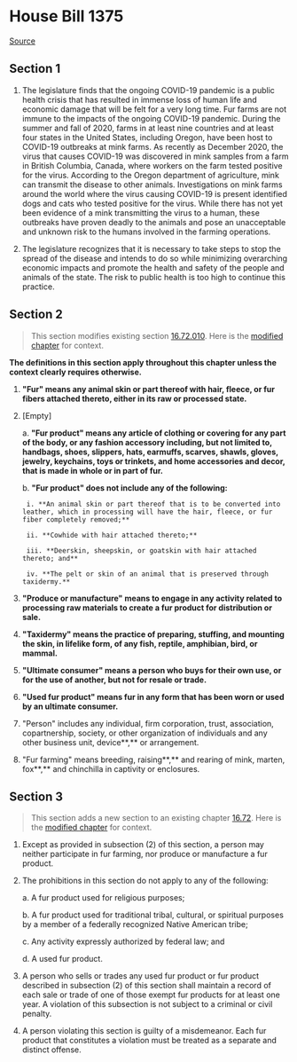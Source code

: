 # House Bill 1375

[Source](http://lawfilesext.leg.wa.gov/biennium/2021-22/Xml/Bills/House%20Bills/1375.xml)
## Section 1
1. The legislature finds that the ongoing COVID-19 pandemic is a public health crisis that has resulted in immense loss of human life and economic damage that will be felt for a very long time. Fur farms are not immune to the impacts of the ongoing COVID-19 pandemic. During the summer and fall of 2020, farms in at least nine countries and at least four states in the United States, including Oregon, have been host to COVID-19 outbreaks at mink farms. As recently as December 2020, the virus that causes COVID-19 was discovered in mink samples from a farm in British Columbia, Canada, where workers on the farm tested positive for the virus. According to the Oregon department of agriculture, mink can transmit the disease to other animals. Investigations on mink farms around the world where the virus causing COVID-19 is present identified dogs and cats who tested positive for the virus. While there has not yet been evidence of a mink transmitting the virus to a human, these outbreaks have proven deadly to the animals and pose an unacceptable and unknown risk to the humans involved in the farming operations.

2. The legislature recognizes that it is necessary to take steps to stop the spread of the disease and intends to do so while minimizing overarching economic impacts and promote the health and safety of the people and animals of the state. The risk to public health is too high to continue this practice.


## Section 2
> This section modifies existing section [16.72.010](/rcw/16_animals_and_livestock/16.72_fur_farming.md). Here is the [modified chapter](rcw/16_animals_and_livestock/16.72_fur_farming.md) for context.

**The definitions in this section apply throughout this chapter unless the context clearly requires otherwise.**

1. **"Fur" means any animal skin or part thereof with hair, fleece, or fur fibers attached thereto, either in its raw or processed state.**

2. [Empty]

    a. **"Fur product" means any article of clothing or covering for any part of the body, or any fashion accessory including, but not limited to, handbags, shoes, slippers, hats, earmuffs, scarves, shawls, gloves, jewelry, keychains, toys or trinkets, and home accessories and decor, that is made in whole or in part of fur.**

    b. **"Fur product" does not include any of the following:**

        i. **An animal skin or part thereof that is to be converted into leather, which in processing will have the hair, fleece, or fur fiber completely removed;**

        ii. **Cowhide with hair attached thereto;**

        iii. **Deerskin, sheepskin, or goatskin with hair attached thereto; and**

        iv. **The pelt or skin of an animal that is preserved through taxidermy.**

3. **"Produce or manufacture" means to engage in any activity related to processing raw materials to create a fur product for distribution or sale.**

4. **"Taxidermy" means the practice of preparing, stuffing, and mounting the skin, in lifelike form, of any fish, reptile, amphibian, bird, or mammal.**

5. **"Ultimate consumer" means a person who buys for their own use, or for the use of another, but not for resale or trade.**

6. **"Used fur product" means fur in any form that has been worn or used by an ultimate consumer.**

7. "Person" includes any individual, firm corporation, trust, association, copartnership, society, or other organization of individuals and any other business unit, device**,** or arrangement.

8. "Fur farming" means breeding, raising**,** and rearing of mink, marten, fox**,** and chinchilla in captivity or enclosures.


## Section 3
> This section adds a new section to an existing chapter [16.72](/rcw/16_animals_and_livestock/16.72_fur_farming.md). Here is the [modified chapter](rcw/16_animals_and_livestock/16.72_fur_farming.md) for context.

1. Except as provided in subsection (2) of this section, a person may neither participate in fur farming, nor produce or manufacture a fur product.

2. The prohibitions in this section do not apply to any of the following:

    a. A fur product used for religious purposes;

    b. A fur product used for traditional tribal, cultural, or spiritual purposes by a member of a federally recognized Native American tribe;

    c. Any activity expressly authorized by federal law; and

    d. A used fur product.

3. A person who sells or trades any used fur product or fur product described in subsection (2) of this section shall maintain a record of each sale or trade of one of those exempt fur products for at least one year. A violation of this subsection is not subject to a criminal or civil penalty.

4. A person violating this section is guilty of a misdemeanor. Each fur product that constitutes a violation must be treated as a separate and distinct offense.

